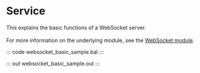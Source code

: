 # Service

This explains the basic functions of a WebSocket server.<br/><br/>
For more information on the underlying module, 
see the [WebSocket module](https://docs.central.ballerina.io/ballerina/websocket/latest/).

::: code websocket_basic_sample.bal :::

::: out websocket_basic_sample.out :::